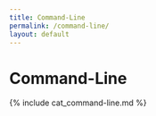 ```yaml
---
title: Command-Line
permalink: /command-line/
layout: default
---
```


# Command-Line

{% include cat_command-line.md %}
